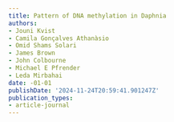 ```yaml
---
title: Pattern of DNA methylation in Daphnia
authors:
- Jouni Kvist
- Camila Gonçalves Athanàsio
- Omid Shams Solari
- James Brown
- John Colbourne
- Michael E Pfrender
- Leda Mirbahai
date: -01-01
publishDate: '2024-11-24T20:59:41.901247Z'
publication_types:
- article-journal
---
```

